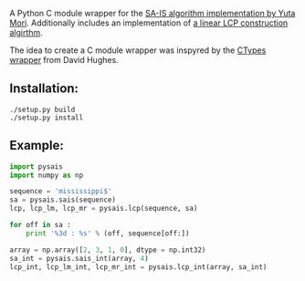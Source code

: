 A Python C module wrapper for the [SA-IS algorithm implementation by Yuta Mori](https://sites.google.com/site/yuta256/sais).
Additionally includes an implementation of [a linear LCP construction algirthm](http://www.cs.helsinki.fi/u/tpkarkka/opetus/11s/spa/lecture10.pdf).

The idea to create a C module wrapper was inspyred by the [CTypes wrapper](https://github.com/davehughes/sais) from David Hughes.

Installation:
---------
```
./setup.py build
./setup.py install
```

Example:
------------
```python
import pysais
import numpy as np

sequence = 'mississippi$'
sa = pysais.sais(sequence)
lcp, lcp_lm, lcp_mr = pysais.lcp(sequence, sa)

for off in sa :
    print '%3d : %s' % (off, sequence[off:])

array = np.array([2, 3, 1, 0], dtype = np.int32)
sa_int = pysais.sais_int(array, 4)
lcp_int, lcp_lm_int, lcp_mr_int = pysais.lcp_int(array, sa_int)
```
